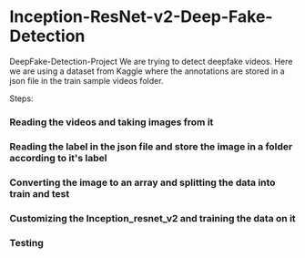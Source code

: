 # Inception-ResNet-v2-Deep-Fake-Detection
DeepFake-Detection-Project We are trying to detect deepfake videos. Here we are using a dataset from Kaggle where the annotations are stored in a json file in the train sample videos folder.

Steps:

### Reading the videos and taking images from it
### Reading the label in the json file and store the image in a folder according to it's label
### Converting the image to an array and splitting the data into train and test
### Customizing the Inception_resnet_v2 and training the data on it
### Testing
